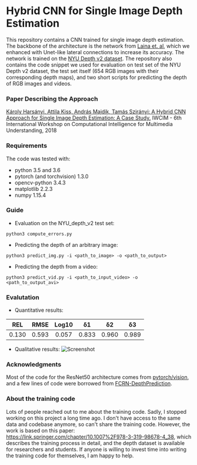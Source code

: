Hybrid CNN for Single Image Depth Estimation
============================================
This repository contains a CNN trained for single image depth estimation. The backbone of the architecture is the network from [Laina et. al](https://arxiv.org/abs/1606.00373), which we enhanced with Unet-like lateral connections to increase its accuracy. The network is trained on the [NYU Depth v2 dataset](https://cs.nyu.edu/~silberman/datasets/nyu_depth_v2.html). The repository also contains the code snippet we used for evaluation on test set of the NYU Depth v2 dataset, the test set itself (654 RGB images with their corresponding depth maps), and two short scripts for predicting the depth of RGB images and videos.


### Paper Describing the Approach
[Károly Harsányi, Attila Kiss, András Majdik, Tamás Szirányi: 
A Hybrid CNN Approach for Single Image Depth Estimation: A Case Study.](https://link.springer.com/chapter/10.1007%2F978-3-319-98678-4_38)
IWCIM - 6th International Workshop on Computational Intelligence for Multimedia Understanding, 2018

### Requirements
The code was tested with:
- python 3.5 and 3.6
- pytorch (and torchvision) 1.3.0
- opencv-python 3.4.3
- matplotlib 2.2.3
- numpy 1.15.4


### Guide
- Evaluation on the NYU_depth_v2 test set:
```
python3 compute_errors.py
```
- Predicting the depth of an arbitrary image:
```
python3 predict_img.py -i <path_to_image> -o <path_to_output>
```
- Predicting the depth from a video:
```
python3 predict_vid.py -i <path_to_input_video> -o <path_to_output_avi>
```

### Evalutation
- Quantitative results:
 
| REL  |  RMSE  | Log10 |  δ1 |  δ2 |  δ3 |
|:-----:|:-----:|:-----:|:-----:|:-----:|:-----:|
| 0.130 | 0.593 | 0.057 |0.833 |0.960 |0.989 |

- Qualitative results:
![Screenshot](docs/qual_results.png)


### Acknowledgments
Most of the code for the ResNet50 architecture comes from [pytorch/vision](https://github.com/pytorch/vision/blob/master/torchvision/models/resnet.py), and a few lines of code were borrowed from [FCRN-DepthPrediction](https://github.com/iro-cp/FCRN-DepthPrediction).

### About the training code
Lots of people reached out to me about the training code. Sadly, I stopped working on this project a long time ago. I don't have access to the same data and codebase anymore, so can't share the training code. However, the work is based on this paper: https://link.springer.com/chapter/10.1007%2F978-3-319-98678-4_38, which describes the training process in detail, and the depth dataset is available for researchers and students. If anyone is willing to invest time into writing the training code for themselves, I am happy to help.